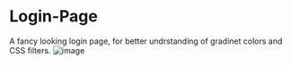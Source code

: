 # Login-Page
A fancy looking login page, for better undrstanding of gradinet colors and CSS filters.
![image](https://github.com/codegrann/Login-Page/assets/94289940/b365baaf-2747-4397-9f66-8d9394cf4ff3)
